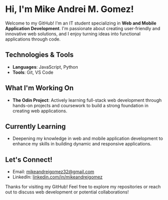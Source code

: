 # Hi, I'm Mike Andrei M. Gomez!

Welcome to my GitHub! I'm an IT student specializing in **Web and Mobile Application Development**. I'm passionate about creating user-friendly and innovative web solutions, and I enjoy turning ideas into functional applications through code.

## Technologies & Tools
- **Languages**: JavaScript, Python
- **Tools**: Git, VS Code

## What I'm Working On
- **The Odin Project**: Actively learning full-stack web development through hands-on projects and coursework to build a strong foundation in creating web applications.

## Currently Learning
- Deepening my knowledge in web and mobile application development to enhance my skills in building dynamic and responsive applications.

## Let's Connect!
-  Email: [mikeandreigomez32@gmail.com](mailto:mikeandreigomez32@gmail.com)
-  LinkedIn: [linkedin.com/in/mikeandreigomez]([https://linkedin.com/in/mikeandreigomez](https://www.linkedin.com/in/mike-andrei-gomez-a08980379/))

Thanks for visiting my GitHub! Feel free to explore my repositories or reach out to discuss web development or potential collaborations!
